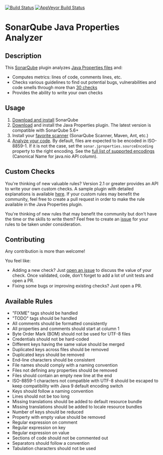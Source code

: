 [![Build Status](https://api.travis-ci.org/racodond/sonar-jproperties-plugin.svg?branch=master)](https://travis-ci.org/racodond/sonar-jproperties-plugin)
[![AppVeyor Build Status](https://ci.appveyor.com/api/projects/status/v2gdt7d94kq4ngcm/branch/master?svg=true)](https://ci.appveyor.com/project/racodond/sonar-jproperties-plugin/branch/master)


# SonarQube Java Properties Analyzer

## Description
This [SonarQube](https://www.sonarqube.org/) plugin analyzes [Java Properties files](https://en.wikipedia.org/wiki/.properties) and:

* Computes metrics: lines of code, comments lines, etc.
* Checks various guidelines to find out potential bugs, vulnerabilities and code smells through more than [30 checks](http://sonarqube.racodond.com/coding_rules#languages=jproperties)
* Provides the ability to write your own checks


## Usage
1. [Download and install](http://docs.sonarqube.org/display/SONAR/Setup+and+Upgrade) SonarQube
1. [Download](https://github.com/racodond/sonar-jproperties-plugin/releases) and install the Java Properties plugin. The latest version is compatible with SonarQube 5.6+
1. Install your [favorite scanner](http://docs.sonarqube.org/display/SONAR/Analyzing+Source+Code#AnalyzingSourceCode-RunningAnalysis) (SonarQube Scanner, Maven, Ant, etc.)
1. [Analyze your code](http://docs.sonarqube.org/display/SONAR/Analyzing+Source+Code#AnalyzingSourceCode-RunningAnalysis). By default, files are expected to be encoded in ISO-8859-1. If it is not the case, set the `sonar.jproperties.sourceEncoding` property to the right encoding. See the [full list of supported encodings](http://docs.oracle.com/javase/8/docs/technotes/guides/intl/encoding.doc.html) (Canonical Name for java.nio API column).


## Custom Checks
You're thinking of new valuable rules? Version 2.1 or greater provides an API to write your own custom checks.
A sample plugin with detailed explanations is available [here](https://github.com/racodond/sonar-jproperties-custom-rules-plugin).
If your custom rules may benefit the community, feel free to create a pull request in order to make the rule available in the Java Properties plugin.

You're thinking of new rules that may benefit the community but don't have the time or the skills to write them? Feel free to create an [issue](https://github.com/racodond/sonar-jproperties-plugin/issues) for your rules to be taken under consideration.


## Contributing
Any contribution is more than welcome!
 
You feel like:
* Adding a new check? Just [open an issue](https://github.com/racodond/sonar-jproperties-plugin/issues/new) to discuss the value of your check. Once validated, code, don't forget to add a lot of unit tests and open a PR.
* Fixing some bugs or improving existing checks? Just open a PR.


## Available Rules

* "FIXME" tags should be handled
* "TODO" tags should be handled
* All comments should be formatted consistently
* All properties and comments should start at column 1
* Byte Order Mark (BOM) should not be used for UTF-8 files
* Credentials should not be hard-coded
* Different keys having the same value should be merged
* Duplicated keys across files should be removed
* Duplicated keys should be removed
* End-line characters should be consistent
* File names should comply with a naming convention
* Files not defining any properties should be removed
* Files should contain an empty new line at the end
* ISO-8859-1 characters not compatible with UTF-8 should be escaped to keep compatibility with Java 9 default encoding switch
* Keys should follow a naming convention
* Lines should not be too long
* Missing translations should be added to default resource bundle
* Missing translations should be added to locale resource bundles
* Number of keys should be reduced
* Property with empty value should be removed
* Regular expression on comment
* Regular expression on key
* Regular expression on value
* Sections of code should not be commented out
* Separators should follow a convention
* Tabulation characters should not be used
